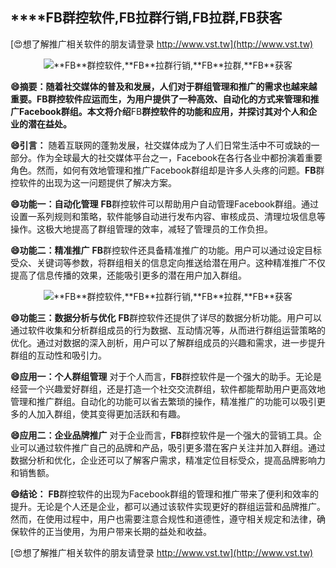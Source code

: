## ****FB**群控软件,**FB**拉群行销,**FB**拉群,**FB**获客**

[😍想了解推广相关软件的朋友请登录 http://www.vst.tw](http://www.vst.tw)

 <center><img src="https://vst.tw/MP4/tuiguang/png/7.png" alt="**FB**群控软件,**FB**拉群行销,**FB**拉群,**FB**获客"></center>

**😄摘要：随着社交媒体的普及和发展，人们对于群组管理和推广的需求也越来越重要。**FB**群控软件应运而生，为用户提供了一种高效、自动化的方式来管理和推广Facebook群组。本文将介绍**FB**群控软件的功能和应用，并探讨其对个人和企业的潜在益处。**

**😄引言：**
随着互联网的蓬勃发展，社交媒体成为了人们日常生活中不可或缺的一部分。作为全球最大的社交媒体平台之一，Facebook在各行各业中都扮演着重要角色。然而，如何有效地管理和推广Facebook群组却是许多人头疼的问题。**FB**群控软件的出现为这一问题提供了解决方案。

**😄功能一：自动化管理**
**FB**群控软件可以帮助用户自动管理Facebook群组。通过设置一系列规则和策略，软件能够自动进行发布内容、审核成员、清理垃圾信息等操作。这极大地提高了群组管理的效率，减轻了管理员的工作负担。

**😄功能二：精准推广**
**FB**群控软件还具备精准推广的功能。用户可以通过设定目标受众、关键词等参数，将群组相关的信息定向推送给潜在用户。这种精准推广不仅提高了信息传播的效果，还能吸引更多的潜在用户加入群组。

 <center><img src="https://vst.tw/MP4/tuiguang/png/5.png" alt="**FB**群控软件,**FB**拉群行销,**FB**拉群,**FB**获客"></center>

**😄功能三：数据分析与优化**
**FB**群控软件还提供了详尽的数据分析功能。用户可以通过软件收集和分析群组成员的行为数据、互动情况等，从而进行群组运营策略的优化。通过对数据的深入剖析，用户可以了解群组成员的兴趣和需求，进一步提升群组的互动性和吸引力。

**😄应用一：个人群组管理**
对于个人而言，**FB**群控软件是一个强大的助手。无论是经营一个兴趣爱好群组，还是打造一个社交交流群组，软件都能帮助用户更高效地管理和推广群组。自动化的功能可以省去繁琐的操作，精准推广的功能可以吸引更多的人加入群组，使其变得更加活跃和有趣。

**😄应用二：企业品牌推广**
对于企业而言，**FB**群控软件是一个强大的营销工具。企业可以通过软件推广自己的品牌和产品，吸引更多潜在客户关注并加入群组。通过数据分析和优化，企业还可以了解客户需求，精准定位目标受众，提高品牌影响力和销售额。

**😄结论：**
**FB**群控软件的出现为Facebook群组的管理和推广带来了便利和效率的提升。无论是个人还是企业，都可以通过该软件实现更好的群组运营和品牌推广。然而，在使用过程中，用户也需要注意合规性和道德性，遵守相关规定和法律，确保软件的正当使用，为用户带来长期的益处和收益。

[😍想了解推广相关软件的朋友请登录 http://www.vst.tw](http://www.vst.tw)



